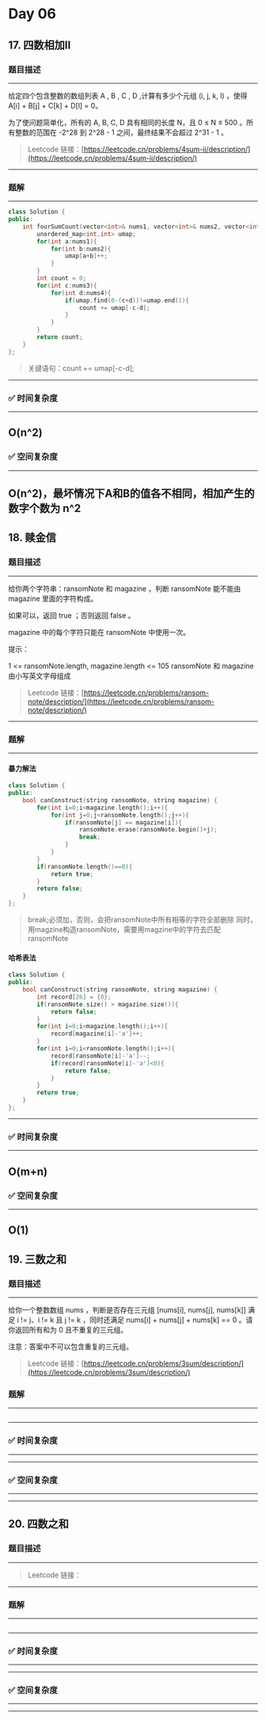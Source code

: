 # Day 06

## 17. 四数相加II

### 题目描述
---
给定四个包含整数的数组列表 A , B , C , D ,计算有多少个元组 (i, j, k, l) ，使得 A[i] + B[j] + C[k] + D[l] = 0。

为了使问题简单化，所有的 A, B, C, D 具有相同的长度 N，且 0 ≤ N ≤ 500 。所有整数的范围在 -2^28 到 2^28 - 1 之间，最终结果不会超过 2^31 - 1 。

> Leetcode 链接：[https://leetcode.cn/problems/4sum-ii/description/](https://leetcode.cn/problems/4sum-ii/description/)
---

### 题解
---
```cpp
class Solution {
public:
    int fourSumCount(vector<int>& nums1, vector<int>& nums2, vector<int>& nums3, vector<int>& nums4) {
        unordered_map<int,int> umap;
        for(int a:nums1){
            for(int b:nums2){
                umap[a+b]++;
            }
        }
        int count = 0;
        for(int c:nums3){
            for(int d:nums4){
                if(umap.find(0-(c+d))!=umap.end()){
                    count += umap[-c-d];
                }
            }
        }
        return count;
    }
};
```
> 关键语句：count += umap[-c-d];
---
### ✅ 时间复杂度
---
O(n^2)
---
### ✅ 空间复杂度
---
O(n^2)，最坏情况下A和B的值各不相同，相加产生的数字个数为 n^2
---

## 18. 赎金信

### 题目描述
---

给你两个字符串：ransomNote 和 magazine ，判断 ransomNote 能不能由 magazine 里面的字符构成。

如果可以，返回 true ；否则返回 false 。

magazine 中的每个字符只能在 ransomNote 中使用一次。

提示：

1 <= ransomNote.length, magazine.length <= 105
ransomNote 和 magazine 由小写英文字母组成

> Leetcode 链接：[https://leetcode.cn/problems/ransom-note/description/](https://leetcode.cn/problems/ransom-note/description/)  
---

### 题解
---
#### 暴力解法
```cpp
class Solution {
public:
    bool canConstruct(string ransomNote, string magazine) {
        for(int i=0;i<magazine.length();i++){
            for(int j=0;j<ransomNote.length();j++){
                if(ransomNote[j] == magazine[i]){
                    ransomNote.erase(ransomNote.begin()+j);
                    break;
                }
            }
        }
        if(ransomNote.length()==0){
            return true;
        }
        return false;
    }
};
```
> break;必须加，否则，会把ransomNote中所有相等的字符全部删除
> 同时，用magzine构造ransomNote，需要用magzine中的字符去匹配ransomNote

#### 哈希表法
```cpp
class Solution {
public:
    bool canConstruct(string ransomNote, string magazine) {
        int record[26] = {0};
        if(ransomNote.size() > magazine.size()){
            return false;
        }
        for(int i=0;i<magazine.length();i++){
            record[magazine[i]-'a']++;
        }
        for(int i=0;i<ransomNote.length();i++){
            record[ransomNote[i]-'a']--;
            if(record[ransomNote[i]-'a']<0){
                return false;
            }
        }
        return true;
    }
};
```
---
### ✅ 时间复杂度
---
O(m+n)
---
### ✅ 空间复杂度
---
O(1)
---


## 19. 三数之和

### 题目描述
---

给你一个整数数组 nums ，判断是否存在三元组 [nums[i], nums[j], nums[k]] 满足 i != j、i != k 且 j != k ，同时还满足 nums[i] + nums[j] + nums[k] == 0 。请你返回所有和为 0 且不重复的三元组。

注意：答案中不可以包含重复的三元组。

> Leetcode 链接：[https://leetcode.cn/problems/3sum/description/](https://leetcode.cn/problems/3sum/description/)

### 题解
---
```cpp

```
---
### ✅ 时间复杂度
---
---
### ✅ 空间复杂度
---
---


## 20. 四数之和

### 题目描述
---

> Leetcode 链接：[]()
---

### 题解
---
```cpp

```
---
### ✅ 时间复杂度
---
---
### ✅ 空间复杂度
---
---